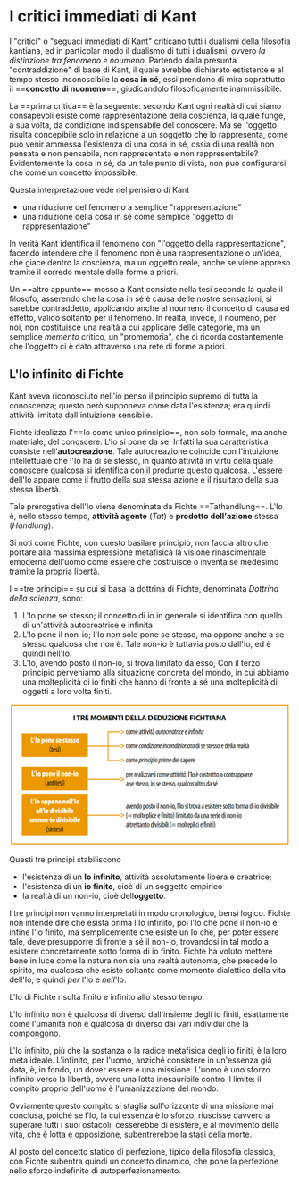 # I critici immediati di Kant

I "critici" o "seguaci immediati di Kant" criticano tutti i dualismi della filosofia kantiana, ed in particolar modo il dualismo di tutti i dualismi, ovvero _la distinzione tra fenomeno e noumeno_. Partendo dalla presunta "contraddizione" di base di Kant, il quale avrebbe dichiarato estistente e al tempo stesso inconoscibile la **cosa in sé**, essi prendono di mira soprattutto il ==**concetto di nuomeno**==, giudicandolo filosoficamente inammissibile.

La ==prima critica== è la seguente: secondo Kant ogni realtà di cui siamo consapevoli esiste come rappresentazione della coscienza, la quale funge, a sua volta, da condizione indispensabile del conoscere. Ma se l'oggetto risulta concepibile solo in relazione a un soggetto che lo rappresenta, come può venir ammessa l'esistenza di una cosa in sé, ossia di una realtà non pensata e non pensabile, non rappresentata e non rappresentabile?
Evidentemente la cosa in sé, da un tale punto di vista, non può configurarsi che come un concetto impossibile.

Questa interpretazione vede nel pensiero di Kant
* una riduzione del fenomeno a semplice "rappresentazione"
* una riduzione della cosa in sé come semplice "oggetto di rappresentazione"

In verità Kant identifica il fenomeno con "l'oggetto della rappresentazione", facendo intendere che il fenomeno non è una rappresentazione o un'idea, che giace dentro la coscienza, ma un oggetto reale, anche se viene appreso tramite il corredo mentale delle forme a priori.

Un ==altro appunto== mosso a Kant consiste nella tesi secondo la quale il filosofo, asserendo che la cosa in sé è causa delle nostre sensazioni, si sarebbe contraddetto, applicando anche al noumeno il concetto di causa ed effetto, valido soltanto per il fenomeno. In realtà, invece, il noumeno, per noi, non costituisce una realtà a cui applicare delle categorie, ma un semplice _memento_ critico, un "promemoria", che ci ricorda costantemente che l'oggetto ci è dato attraverso una rete di forme a priori.

## L'Io infinito di Fichte

Kant aveva riconosciuto nell'io penso il principio supremo di tutta la conoscenza; questo però supponeva come data l'esistenza; era quindi attività limitata dall'intuizione sensibile.

Fichte idealizza l'==Io come unico principio==, non solo formale, ma anche materiale, del conoscere.
L'Io si pone da se. Infatti la sua caratteristica consiste nell'**autocreazione**. Tale autocreazione coincide con l'intuizione intellettuale che l'Io ha di se stesso, in quanto attività in virtù della quale conoscere qualcosa si identifica con il produrre questo qualcosa. L'essere dell'Io appare come il frutto della sua stessa azione e il risultato della sua stessa libertà.

Tale prerogativa dell'Io viene denominata da Fichte ==Tathandlung==. L'Io è, nello stesso tempo, **attività agente** (_Tat_) e **prodotto dell'azione** stessa (_Handlung_).

Si noti come Fichte, con questo basilare principio, non faccia altro che portare alla massima espressione metafisica la visione rinascimentale emoderna dell'uomo come essere che costruisce o inventa se medesimo tramite la propria libertà.

I ==tre principi== su cui si basa la dottrina di Fichte, denominata _Dottrina della scienza_, sono:
1. L'Io pone se stesso; il concetto di io in generale si identifica con quello di un'attività autocreatrice e infinita
2. L'Io pone il non-io; l'Io non solo pone se stesso, ma oppone anche a se stesso qualcosa che non è. Tale non-io è tuttavia posto dall'Io, ed è quindi nell'Io.
3. L'Io, avendo posto il non-io, si trova limitato da esso, Con il terzo principio perveniamo alla situazione concreta del mondo, in cui abbiamo una molteplicità di io finiti che hanno di fronte a sé una molteplicità di oggetti a loro volta finiti.

![Schermata 2021-01-06 alle 17.09.26](/assets/Schermata%202021-01-06%20alle%2017.09.26.png)

Questi tre principi stabiliscono
* l'esistenza di un **Io infinito**, attività assolutamente libera e creatrice;
* l'esistenza di un **io finito**, cioè di un soggetto empirico
* la realtà di un non-io, cioè dell**oggetto**.

I tre principi non vanno interpretati in modo cronologico, bensì logico. Fichte non intende dire che esista prima l'Io infinito, poi l'Io che pone il non-io e infine l'io finito, ma semplicemente che esiste un Io che, per poter essere tale, deve presupporre di fronte a sé il non-io, trovandosi in tal modo a esistere concretamente sotto forma di io finito.
Fichte ha voluto mettere bene in luce come la natura non sia una realtà autonoma, che precede lo spirito, ma qualcosa che esiste soltanto come momento dialettico della vita dell'Io, e quindi _per_ l'Io e _nell_'Io.

L'Io di Fichte risulta finito e infinito allo stesso tempo.

L'Io infinito non è qualcosa di diverso dall'insieme degli io finiti, esattamente come l'umanità non è qualcosa di diverso dai vari individui che la compongono.

L'Io infinito, più che la sostanza o la radice metafisica degli io finiti, è la loro meta ideale. L'infinito, per l'uomo, anziché consistere in un'essenza già data, è, in fondo, un dover essere e una missione. L'uomo è uno sforzo infinito verso la libertà, ovvero una lotta inesauribile contro il limite: il compito proprio dell'uomo è l'umanizzazione del mondo.

Ovviamente questo compito si staglia sull'orizzonte di una missione mai conclusa, poiché se l'Io, la cui essenza è lo sforzo, riuscisse davvero a superare tutti i suoi ostacoli, cesserebbe di esistere, e al movimento della vita, che è lotta e opposizione, subentrerebbe la stasi della morte.

Al posto del concetto statico di perfezione, tipico della filosofia classica, con Fichte subentra quindi un concetto dinamico, che pone la perfezione nello sforzo indefinito di autoperfezionamento.
